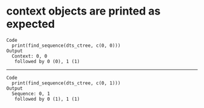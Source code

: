 # context objects are printed as expected

    Code
      print(find_sequence(dts_ctree, c(0, 0)))
    Output
      Context: 0, 0 
       followed by 0 (0), 1 (1)

---

    Code
      print(find_sequence(dts_ctree, c(0, 1)))
    Output
      Sequence: 0, 1 
       followed by 0 (1), 1 (1)

